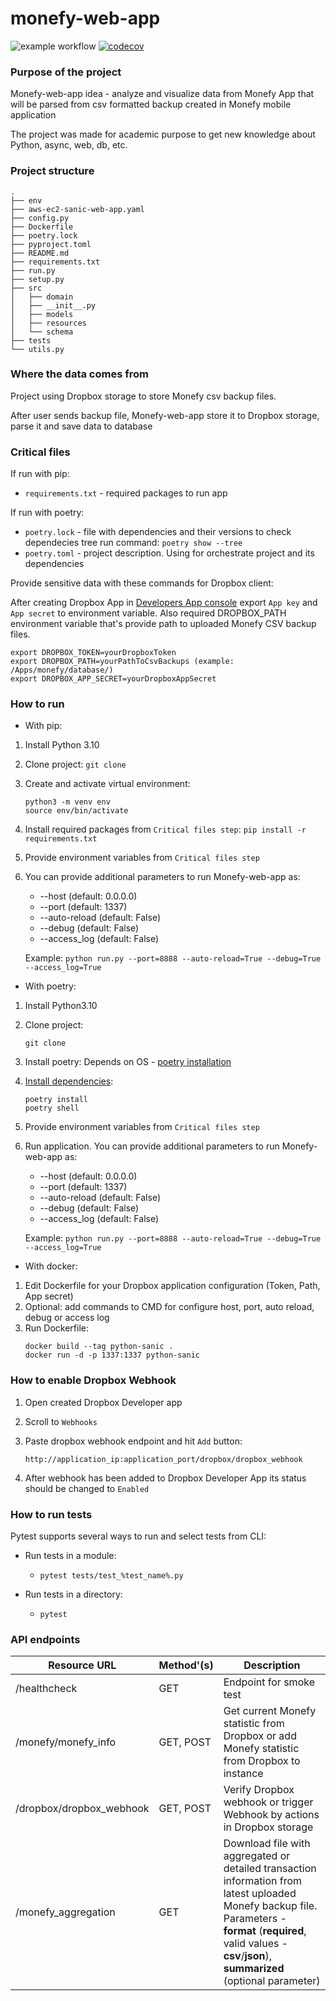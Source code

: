 # monefy-web-app

![example workflow](https://github.com/parseltonguedev/monefy-web-app/actions/workflows/monefy-app-build.yml/badge.svg)
[![codecov](https://codecov.io/gh/parseltonguedev/monefy-web-app/branch/master/graph/badge.svg?token=IE74W8N4QN)](https://codecov.io/gh/parseltonguedev/monefy-web-app)

### Purpose of the project
Monefy-web-app idea - analyze and visualize data from Monefy App
that will be parsed from csv formatted backup created in Monefy mobile application  

The project was made for academic purpose to get new knowledge about Python, async, web, db, etc.

### Project structure

```
.
├── env
├── aws-ec2-sanic-web-app.yaml
├── config.py
├── Dockerfile
├── poetry.lock
├── pyproject.toml
├── README.md
├── requirements.txt
├── run.py
├── setup.py
├── src
│   ├── domain
│   ├── __init__.py
│   ├── models
│   ├── resources
│   └── schema
├── tests
└── utils.py
```

### Where the data comes from

Project using Dropbox storage to store Monefy csv backup files.

After user sends backup file, Monefy-web-app store it to Dropbox storage, parse it and save data to database

### Critical files

If run with pip:

* `requirements.txt` - required packages to run app

If run with poetry:

* `poetry.lock` - file with dependencies and their versions
to check dependecies tree run command: `poetry show --tree`
* `poetry.toml` - project description. Using for orchestrate project and its dependencies

Provide sensitive data with these commands for Dropbox client:

After creating Dropbox App in [Developers App console](https://www.dropbox.com/developers)
export `App key` and `App secret` to environment variable. 
Also required DROPBOX_PATH environment variable that's provide path to uploaded Monefy CSV backup files.

```
export DROPBOX_TOKEN=yourDropboxToken
export DROPBOX_PATH=yourPathToCsvBackups (example: /Apps/monefy/database/)
export DROPBOX_APP_SECRET=yourDropboxAppSecret
```

### How to run
* With pip:
1) Install Python 3.10
2) Clone project: `git clone`
3) Create and activate virtual environment:
    ```
    python3 -m venv env
    source env/bin/activate
    ```
4) Install required packages from `Critical files step`: `pip install -r requirements.txt`
5) Provide environment variables from `Critical files step`
6) You can provide additional parameters to run Monefy-web-app as:
   - --host (default: 0.0.0.0)
   - --port (default: 1337)
   - --auto-reload (default: False)
   - --debug (default: False)
   - --access_log (default: False)
    
    Example:
    `python run.py --port=8888 --auto-reload=True --debug=True --access_log=True`

* With poetry:

1) Install Python3.10
2) Clone project:
    ```
   git clone
   ```
3) Install poetry:
    Depends on OS - [poetry installation](https://python-poetry.org/docs/)
4) [Install dependencies](https://python-poetry.org/docs/basic-usage/#installing-dependencies):
    ```
   poetry install
   poetry shell
   ```
5) Provide environment variables from `Critical files step`
6) Run application. You can provide additional parameters to run Monefy-web-app as:
   - --host (default: 0.0.0.0)
   - --port (default: 1337)
   - --auto-reload (default: False)
   - --debug (default: False)
   - --access_log (default: False)
    
    Example:
    `python run.py --port=8888 --auto-reload=True --debug=True --access_log=True`
   

* With docker:

1) Edit Dockerfile for your Dropbox application configuration (Token, Path, App secret)
2) Optional: add commands to CMD for configure host, port, auto reload, debug or access log
3) Run Dockerfile:
    ```
   docker build --tag python-sanic .
   docker run -d -p 1337:1337 python-sanic
    ```
   
### How to enable Dropbox Webhook

1) Open created Dropbox Developer app
2) Scroll to `Webhooks`
3) Paste dropbox webhook endpoint and hit `Add` button:

    `http://application_ip:application_port/dropbox/dropbox_webhook`
4) After webhook has been added to Dropbox Developer App its status should be changed to `Enabled`

### How to run tests

Pytest supports several ways to run and select tests from CLI:

- Run tests in a module:
  - `pytest tests/test_%test_name%.py`

- Run tests in a directory:
  - `pytest`

### API endpoints

| Resource URL             | Method'(s) | Description                                                                                                                                                                                                             |
|--------------------------|------------|-------------------------------------------------------------------------------------------------------------------------------------------------------------------------------------------------------------------------|
| /healthcheck             | GET        | Endpoint for smoke test                                                                                                                                                                                                 |
| /monefy/monefy_info      | GET, POST  | Get current Monefy statistic from Dropbox or add Monefy statistic from Dropbox to instance                                                                                                                              |
| /dropbox/dropbox_webhook | GET, POST  | Verify Dropbox webhook or trigger Webhook by actions in Dropbox storage<br/>                                                                                                                                            |
| /monefy_aggregation      | GET        | Download file with aggregated or detailed transaction information from latest uploaded Monefy backup file. Parameters - **format** (**required**, valid values - **csv**/**json**), **summarized** (optional parameter) |